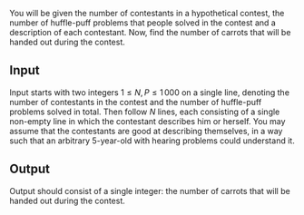 You will be given the number of contestants in a
    hypothetical contest, the number of huffle-puff problems that
    people solved in the contest and a description of each
    contestant. Now, find the number of carrots that will be handed
    out during the contest.

## Input
Input starts with two integers $1 \le N, P \le 1\, 000$ on a single
    line, denoting the number of contestants in the contest and the
    number of huffle-puff problems solved in total. Then follow $N$ lines, each consisting
    of a single non-empty line in which the contestant describes
    him or herself. You may assume that the contestants are good at
    describing themselves, in a way such that an arbitrary
    5-year-old with hearing problems could understand it.

## Output
Output should consist of a single integer: the number of
    carrots that will be handed out during the contest.
